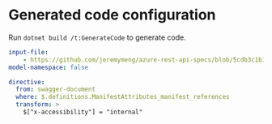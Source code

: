 # Generated code configuration

Run `dotnet build /t:GenerateCode` to generate code.

``` yaml
input-file:
    - https://github.com/jeremymeng/azure-rest-api-specs/blob/5cdb3c1b1fea7a84f3409e7820b7ad945e4098ac/specification/containerregistry/data-plane/Azure.ContainerRegistry/preview/2019-08-15-preview/containerregistry.json
model-namespace: false
```

``` yaml
directive:
  from: swagger-document
  where: $.definitions.ManifestAttributes_manifest_references
  transform: >
    $["x-accessibility"] = "internal"
```
